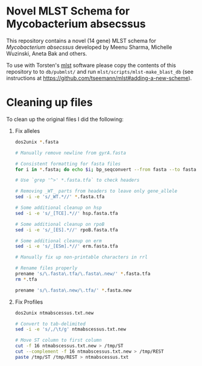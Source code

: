 # Novel MLST Schema for Mycobacterium absecssus

This repository contains a novel (14 gene) MLST schema for *Mycobacterium absecssus* developed by Meenu Sharma, Michelle Wuzinski, Aneta Bak and others.

To use with Torsten's [mlst](https://github.com/tseemann/mlst) software please copy the contents of this repository to to `db/pubmlst/` and run `mlst/scripts/mlst-make_blast_db` (see instructions at <https://github.com/tseemann/mlst#adding-a-new-scheme>).

# Cleaning up files

To clean up the original files I did the following:

1. Fix alleles

    ```bash
    dos2unix *.fasta
    
    # Manually remove newline from gyrA.fasta
    
    # Consistent formatting for fasta files
    for i in *.fasta; do echo $i; bp_seqconvert --from fasta --to fasta < $i > $i.tfa; done
    
    # Use `grep '^>' *.fasta.tfa` to check headers
    
    # Removing _WT_ parts from headers to leave only gene_allele
    sed -i -e 's/_WT.*//' *.fasta.tfa
    
    # Some additional cleanup on hsp
    sed -i -e 's/_[TCE].*//' hsp.fasta.tfa
    
    # Some additional cleanup on rpoB
    sed -i -e 's/_[ES].*//' rpoB.fasta.tfa
    
    # Some additional cleanup on erm
    sed -i -e 's/_[ESm].*//' erm.fasta.tfa
    
    # Manually fix up non-printable characters in rrl
    
    # Rename files properly
    prename 's/\.fasta\.tfa/\.fasta\.new/' *.fasta.tfa
    rm *.tfa
    
    prename 's/\.fasta\.new/\.tfa/' *.fasta.new
    ```

2. Fix Profiles

    ```bash
    dos2unix ntmabscessus.txt.new

    # Convert to tab-delimited
    sed -i -e 's/,/\t/g' ntmabscessus.txt.new

    # Move ST column to first column
    cut -f 16 ntmabscessus.txt.new > /tmp/ST
    cut --complement -f 16 ntmabscessus.txt.new > /tmp/REST
    paste /tmp/ST /tmp/REST > ntmabscessus.txt
    ```
